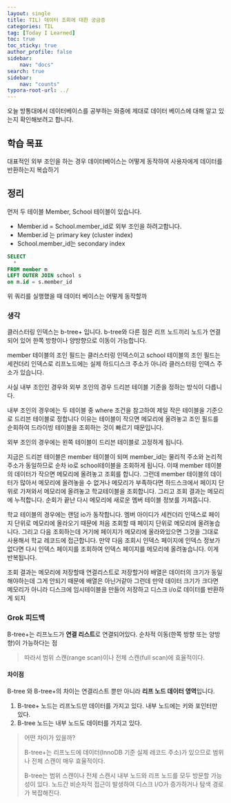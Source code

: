 ```yaml
---
layout: single
title: TIL) 데이터 조회에 대한 궁금증
categories: TIL
tag: [Today I Learned]
toc: true
toc_sticky: true
author_profile: false
sidebar:
    nav: "docs"
search: true
sidebar:
    nav: "counts"
typora-root-url: ../
---
```


오늘 방통대에서 데이터베이스를 공부하는 와중에 제대로 데이터 베이스에 대해 알고 있는지 확인해보려고 합니다.

## 학습 목표

대표적인 외부 조인을 하는 경우 데이터베이스는 어떻게 동작하여 사용자에게 데이터를 반환하는지 복습하기



## 정리

먼저 두 테이블 Member, School 테이블이 있습니다.

+ Member.id = School.member_id로 외부 조인을 하려고합니다.
+ Member.id 는 primary key (cluster index)
+ School.member_id는 secondary index

```sql
SELECT 
  *
FROM member m
LEFT OUTER JOIN school s
on m.id = s.member_id
```

위 쿼리를 실행했을 때 데이터 베이스는 어떻게 동작할까

### 생각

클러스터링 인덱스는 b-tree+ 입니다.
b-tree와 다른 점은 리프 노드끼리 노드가 연결되어 있어 한쪽 방향이나 양방향으로 이동이 가능합니다.

member 테이블의 조인 필드는 클러스터링 인덱스이고
school 테이블의 조인 필드는 세컨더리 인덱스로 리프노드에는 실제 하드디스크 주소가 아니라 클러스터링 인덱스 주소가 있습니다.

사실 내부 조인인 경우와 외부 조인의 경우 드리븐 테이블 기준을 정하는 방식이 다릅니다.

내부 조인의 경우에는 두 테이블 중 where 조건을 참고하여 제일 작은 테이블을 기준으로 드리븐 테이블로 정합니다
이유는 테이블이 작으면 메모리에 올려놓고 조인 필드를 순회하여 드라이빙 테이블을 조회하는 것이 빠르기 때문입니다.

외부 조인의 경우에는 왼쪽 테이블이 드리븐 테이블로 고정하게 됩니다.

지금은 드리븐 테이블은 member 테이블이 되며 member_id는 물리적 주소와 논리적 주소가 동일하므로 순차 io로 school테이블을 조회하게 됩니다.
이때 member 테이블의 데이터가 작으면 메모리에 올려놓고 조회를 합니다.
그런데 member 테이블의 데이터가 많아서 메모리에 올려놓을 수 없거나 메모리가 부족하다면 하드스크에서 페이지 단위로 가져와서 메모리에 올려놓고 학교테이블을 조회합니다. 그리고 조회 결과는 메모리에 누적합니다. 순회가 끝난 다시 메모리에 새로운 멤버 테이블 정보를 가져옵니다.

학교 테이블의 경우에는 랜덤 io가 동작합니다.
멤버 아이디가 세컨더리 인덱스로 페이지 단위로 메모리에 올라오기 때문에 처음 조회할 때 페이지 단위로 메모리에 올려놓습니다.
그리고 다음 조회하는데 거기에 페이지가 메모리에 올라와있으면 그것을 그대로 사용해서 학교 레코드에 접근합니다.
만약 다음 조회시 인덱스 페이지에 인덱스 정보가 없다면 다시 인덱스 페이지를 조회하여 인덱스 페이지를 메모리에 올려놓습니다.
이게 반복됩니다.

조회 결과는 메모리에 저장할때 연결리스트로 저장할거야
배열은 데이터의 크기가 동일해야하는데 그게 안되기 때문에 배열은 아닌거같아
그런데 만약 데이터 크기가 크다면 메모리가 아니라 디스크에 임시테이블을 만들어 저장하고
디스크 i/o로 데이터를 반환하게 되지



### Grok 피드백

B-tree+는 리프노드가 **연결 리스트**로 연결되어있다. 순차적 이동(한쪽 방향 또는 양방향)이 가능하다는 점

> 따라서 범위 스캔(range scan)이나 전체 스캔(full scan)에 효율적이다.

#### 차이점

B-tree 와 B-tree+의 차이는 연결리스트 뿐만 아니라 **리프 노드 데이터 영역**입니다.  

1. B-tree+ 노드는 리프노드만 데이터를 가지고 있다. 내부 노드에는 키와 포인터만 있다.
2. B-tree 노드는 내부 노드도 데이터를 가지고 있다.

> 어떤 차이가 있을까?
>
> B-tree+는 리프노드에 데이터(InnoDB 기준 실제 레코드 주소)가 있으므로 범위나 전체 스캔이 매우 효율적이다.
>
> B-tree는 범위 스캔이나 전체 스캔시 내부 노드와 리프 노드를 모두 방문할 가능성이 있다.
> 노드간 비순차적 접근이 발생하여 디스크 I/O가 증가하거나 탐색 경로가 복잡해진다.


